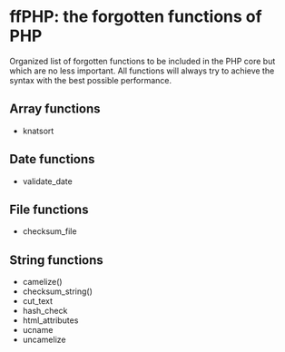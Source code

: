 # ffPHP: the forgotten functions of PHP
Organized list of forgotten functions to be included in the PHP core but which are no less important. All functions will always try to achieve the syntax with the best possible performance.

## Array functions
- knatsort

## Date functions
- validate_date

## File functions
- checksum_file

## String functions
- camelize()
- checksum_string()
- cut_text
- hash_check
- html_attributes
- ucname
- uncamelize